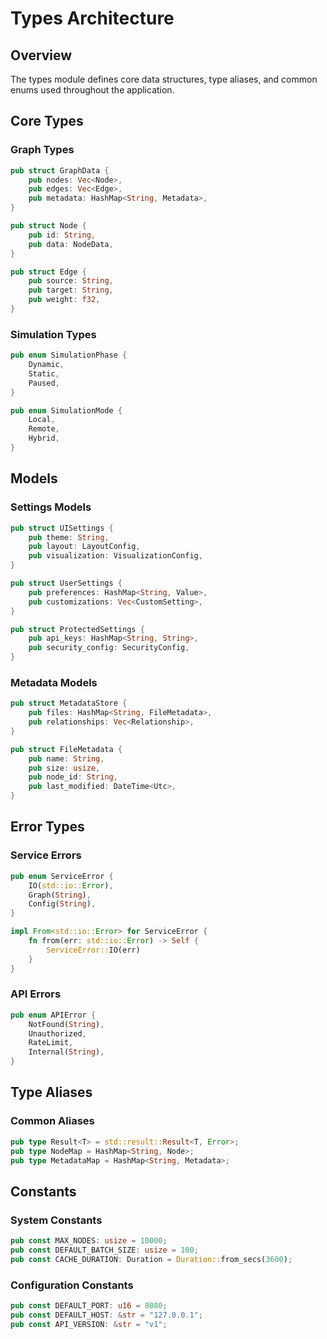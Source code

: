 # Types Architecture

## Overview
The types module defines core data structures, type aliases, and common enums used throughout the application.

## Core Types

### Graph Types
```rust
pub struct GraphData {
    pub nodes: Vec<Node>,
    pub edges: Vec<Edge>,
    pub metadata: HashMap<String, Metadata>,
}

pub struct Node {
    pub id: String,
    pub data: NodeData,
}

pub struct Edge {
    pub source: String,
    pub target: String,
    pub weight: f32,
}
```

### Simulation Types
```rust
pub enum SimulationPhase {
    Dynamic,
    Static,
    Paused,
}

pub enum SimulationMode {
    Local,
    Remote,
    Hybrid,
}
```

## Models

### Settings Models
```rust
pub struct UISettings {
    pub theme: String,
    pub layout: LayoutConfig,
    pub visualization: VisualizationConfig,
}

pub struct UserSettings {
    pub preferences: HashMap<String, Value>,
    pub customizations: Vec<CustomSetting>,
}

pub struct ProtectedSettings {
    pub api_keys: HashMap<String, String>,
    pub security_config: SecurityConfig,
}
```

### Metadata Models
```rust
pub struct MetadataStore {
    pub files: HashMap<String, FileMetadata>,
    pub relationships: Vec<Relationship>,
}

pub struct FileMetadata {
    pub name: String,
    pub size: usize,
    pub node_id: String,
    pub last_modified: DateTime<Utc>,
}
```

## Error Types

### Service Errors
```rust
pub enum ServiceError {
    IO(std::io::Error),
    Graph(String),
    Config(String),
}

impl From<std::io::Error> for ServiceError {
    fn from(err: std::io::Error) -> Self {
        ServiceError::IO(err)
    }
}
```

### API Errors
```rust
pub enum APIError {
    NotFound(String),
    Unauthorized,
    RateLimit,
    Internal(String),
}
```

## Type Aliases

### Common Aliases
```rust
pub type Result<T> = std::result::Result<T, Error>;
pub type NodeMap = HashMap<String, Node>;
pub type MetadataMap = HashMap<String, Metadata>;
```

## Constants

### System Constants
```rust
pub const MAX_NODES: usize = 10000;
pub const DEFAULT_BATCH_SIZE: usize = 100;
pub const CACHE_DURATION: Duration = Duration::from_secs(3600);
```

### Configuration Constants
```rust
pub const DEFAULT_PORT: u16 = 8080;
pub const DEFAULT_HOST: &str = "127.0.0.1";
pub const API_VERSION: &str = "v1";